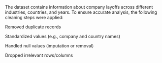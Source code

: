 The dataset contains information about company layoffs across different industries, countries, and years.
To ensure accurate analysis, the following cleaning steps were applied:

Removed duplicate records

Standardized values (e.g., company and country names)

Handled null values (imputation or removal)

Dropped irrelevant rows/columns
